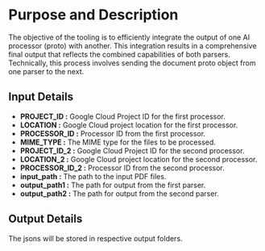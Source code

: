 # Purpose and Description

The objective of the tooling is to efficiently integrate the output of one AI processor (proto) with another. This integration results in a comprehensive final output that reflects the combined capabilities of both parsers. Technically, this process involves sending the document proto object from one parser to the next.

## Input Details

* **PROJECT_ID :**  Google Cloud Project ID for the first processor.
* **LOCATION :**  Google Cloud project location for the first processor.
* **PROCESSOR_ID :**  Processor ID from the first processor.
* **MIME_TYPE :**   The MIME type for the files to be processed.
* **PROJECT_ID_2 :** Google Cloud Project ID for the second processor.
* **LOCATION_2 :**  Google Cloud project location for the second processor.
* **PROCESSOR_ID_2 :**  Processor ID from the second processor.
* **input_path :**  The path to the input PDF files.
* **output_path1 :**  The path for output from the first parser.
* **output_path2 :**  The path for output from the second parser.

## Output Details

The jsons will be stored in respective output folders.
